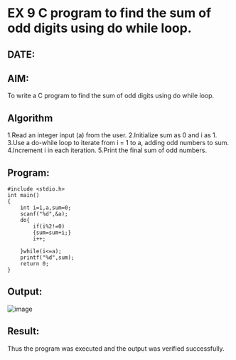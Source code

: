 # EX 9 C program to find the sum of odd digits using do while loop.
## DATE:
## AIM:
To write a C program to find the sum of odd digits using do while loop.

## Algorithm
1.Read an integer input (a) from the user.
2.Initialize sum as 0 and i as 1.
3.Use a do-while loop to iterate from i = 1 to a, adding odd numbers to sum.
4.Increment i in each iteration. 
5.Print the final sum of odd numbers.  

## Program:
```
#include <stdio.h>
int main()
{
    int i=1,a,sum=0;
    scanf("%d",&a);
    do{
        if(i%2!=0)
        {sum=sum+i;}
        i++;
        
    }while(i<=a);
    printf("%d",sum);
    return 0;
}
```

## Output:

![image](https://github.com/user-attachments/assets/61ea3225-5311-4abb-967c-8534efed0617)

## Result:
Thus the program was executed and the output was verified successfully.
